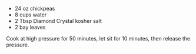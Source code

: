 * 24 oz chickpeas
* 8 cups water
* 2 Tbsp Diamond Crystal kosher salt
* 2 bay leaves

Cook at high pressure for 50 minutes, let sit for 10 minutes, then release the
pressure.
